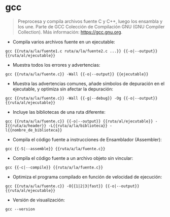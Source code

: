 # gcc

> Preprocesa y compila archivos fuente C y C++, luego los ensambla y los une.
> Parte de GCC Colección de Compilación GNU (GNU Compiler Collection).
> Más información: <https://gcc.gnu.org>.

- Compila varios archivos fuente en un ejecutable:

`gcc {{ruta/a/la/fuente1.c ruta/a/la/fuente2.c ...}} {{-o|--output}} {{ruta/al/ejecutable}}`

- Muestra todos los errores y advertencias:

`gcc {{ruta/a/la/fuente.c}} -Wall {{-o|--output}} {{ejecutable}}`

- Muestra las advertencias comunes, añade símbolos de depuración en el ejecutable, y optimiza sin afectar la depuración:

`gcc {{ruta/a/la/fuente.c}} -Wall {{-g|--debug}} -Og {{-o|--output}} {{ruta/al/ejecutable}}`

- Incluye las bibliotecas de una ruta diferente:

`gcc {{ruta/a/la/fuente.c}} {{-o|--output}} {{ruta/al/ejecutable}} -I{{ruta/a/header}} -L{{ruta/a/la/biblioteca}} -l{{nombre_de_biblioteca}}`

- Compila el código fuente a instrucciones de Ensamblador (Assembler):

`gcc {{-S|--assemble}} {{ruta/a/la/fuente.c}}`

- Compila el código fuente a un archivo objeto sin vincular:

`gcc {{-c|--compile}} {{ruta/a/la/fuente.c}}`

- Optimiza el programa compilado en función de velocidad de ejecución:

`gcc {{ruta/a/la/fuente.c}} -O{{1|2|3|fast}} {{-o|--output}} {{ruta/al/ejecutable}}`

- Versión de visualización:

`gcc --version`
